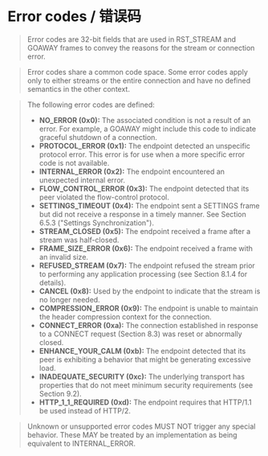 # Error codes / 错误码
> Error codes are 32-bit fields that are used in RST_STREAM and GOAWAY frames to convey the reasons for the stream or connection error.

> Error codes share a common code space. Some error codes apply only to either streams or the entire connection and have no defined semantics in the other context.

> The following error codes are defined:
> 
> * **NO_ERROR (0x0):** The associated condition is not a result of an error. For example, a GOAWAY might include this code to indicate graceful shutdown of a connection.
> * **PROTOCOL_ERROR (0x1):** The endpoint detected an unspecific protocol error. This error is for use when a more specific error code is not available.
> * **INTERNAL_ERROR (0x2):** The endpoint encountered an unexpected internal error.
> * **FLOW\_CONTROL_ERROR (0x3):** The endpoint detected that its peer violated the flow-control protocol.
> * **SETTINGS_TIMEOUT (0x4):** The endpoint sent a SETTINGS frame but did not receive a response in a timely manner. See Section 6.5.3 ("Settings Synchronization").
> * **STREAM_CLOSED (0x5):** The endpoint received a frame after a stream was half-closed.
> * **FRAME\_SIZE_ERROR (0x6):** The endpoint received a frame with an invalid size.
> * **REFUSED_STREAM (0x7):** The endpoint refused the stream prior to performing any application processing (see Section 8.1.4 for details).
> * **CANCEL (0x8):** Used by the endpoint to indicate that the stream is no longer needed.
> * **COMPRESSION_ERROR (0x9):** The endpoint is unable to maintain the header compression context for the connection.
> * **CONNECT_ERROR (0xa):** The connection established in response to a CONNECT request (Section 8.3) was reset or abnormally closed.
> * **ENHANCE\_YOUR_CALM (0xb):** The endpoint detected that its peer is exhibiting a behavior that might be generating excessive load.
> * **INADEQUATE\_SECURITY (0xc):** The underlying transport has properties that do not meet minimum security requirements (see Section 9.2).
> * **HTTP\_1\_1\_REQUIRED (0xd):** The endpoint requires that HTTP/1.1 be used instead of HTTP/2.

> Unknown or unsupported error codes MUST NOT trigger any special behavior. These MAY be treated by an implementation as being equivalent to INTERNAL_ERROR.

